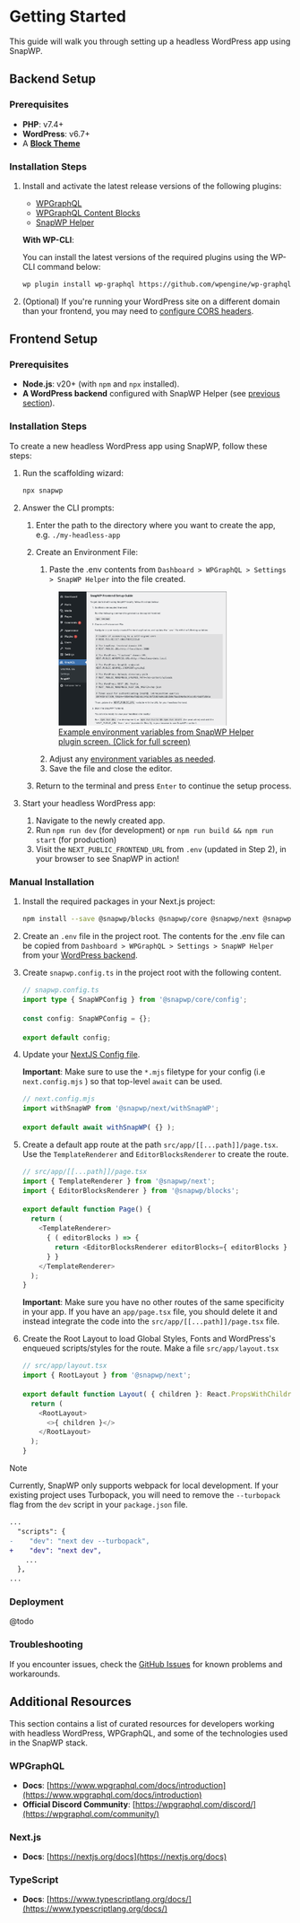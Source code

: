 # Getting Started

This guide will walk you through setting up a headless WordPress app using SnapWP.

## Backend Setup

### Prerequisites

-   **PHP**: v7.4+
-   **WordPress**: v6.7+
-   A **[Block Theme](https://wordpress.org/documentation/article/block-themes/)**

### Installation Steps

1. Install and activate the latest release versions of the following plugins:

    - [WPGraphQL](https://wordpress.org/plugins/wp-graphql/)
    - [WPGraphQL Content Blocks](https://github.com/wpengine/wp-graphql-content-blocks/releases/latest)
    - [SnapWP Helper](https://github.com/rtCamp/snapwp-helper/releases/latest)

    **With WP-CLI**:

    You can install the latest versions of the required plugins using the WP-CLI command below:

    ```bash
    wp plugin install wp-graphql https://github.com/wpengine/wp-graphql-content-blocks/releases/latest/download/wp-graphql-content-blocks.zip https://github.com/rtCamp/snapwp-helper/releases/latest/download/snapwp-helper.zip --activate
    ```

2. (Optional) If you're running your WordPress site on a different domain than your frontend, you may need to [configure CORS headers](./cors.md).

## Frontend Setup

### Prerequisites

-   **Node.js**: v20+ (with `npm` and `npx` installed).
-   **A WordPress backend** configured with SnapWP Helper (see [previous section](#backend-setup)).

### Installation Steps

To create a new headless WordPress app using SnapWP, follow these steps:

1. Run the scaffolding wizard:

    ```bash
    npx snapwp
    ```

2. Answer the CLI prompts:

    1. Enter the path to the directory where you want to create the app, e.g. `./my-headless-app`
    2. Create an Environment File:

        1. Paste the .env contents from `Dashboard > WPGraphQL > Settings > SnapWP Helper` into the file created.

         <a href="./images/snapwp-helper-env.png">
           <figure>
             <!--@todo: link to snapwp-helper repo for image-->
             <img src="./images/snapwp-helper-env.png" alt="Example environment variables from SnapWP Helper plugin screen." style="width: 300px;" />
             <br />
             <figcaption> Example environment variables from SnapWP Helper plugin screen. (Click for full screen)</figcaption>
           </figure>
         </a>

        2. Adjust any [environment variables as needed](./config-api.md#environment-variables).
        3. Save the file and close the editor.

    3. Return to the terminal and press `Enter` to continue the setup process.

3. Start your headless WordPress app:
    1. Navigate to the newly created app.
    2. Run `npm run dev` (for development) or `npm run build && npm run start` (for production)
    3. Visit the `NEXT_PUBLIC_FRONTEND_URL` from `.env` (updated in Step 2), in your browser to see SnapWP in action!

### Manual Installation

1. Install the required packages in your Next.js project:

    ```bash
    npm install --save @snapwp/blocks @snapwp/core @snapwp/next @snapwp/query
    ```

2. Create an `.env` file in the project root. The contents for the .env file can be copied from `Dashboard > WPGraphQL > Settings > SnapWP Helper` from your [WordPress backend](#backend-setup).

3. Create `snapwp.config.ts` in the project root with the following content.

    ```typescript
    // snapwp.config.ts
    import type { SnapWPConfig } from '@snapwp/core/config';

    const config: SnapWPConfig = {};

    export default config;
    ```

4. Update your [NextJS Config file](https://nextjs.org/docs/api-reference/next.config.js/introduction).

    **Important**: Make sure to use the `*.mjs` filetype for your config (i.e `next.config.mjs` ) so that top-level `await` can be used.

    ```javascript
    // next.config.mjs
    import withSnapWP from '@snapwp/next/withSnapWP';

    export default await withSnapWP( {} );
    ```

5. Create a default app route at the path `src/app/[[...path]]/page.tsx`. Use the `TemplateRenderer` and `EditorBlocksRenderer` to create the route.

    ```typescript
    // src/app/[[...path]]/page.tsx
    import { TemplateRenderer } from '@snapwp/next';
    import { EditorBlocksRenderer } from '@snapwp/blocks';

    export default function Page() {
      return (
        <TemplateRenderer>
          { ( editorBlocks ) => {
            return <EditorBlocksRenderer editorBlocks={ editorBlocks } />;
          } }
        </TemplateRenderer>
      );
    }
    ```

    **Important**: Make sure you have no other routes of the same specificity in your app. If you have an `app/page.tsx` file, you should delete it and instead integrate the code into the `src/app/[[...path]]/page.tsx` file.

6. Create the Root Layout to load Global Styles, Fonts and WordPress's enqueued scripts/styles for the route. Make a file `src/app/layout.tsx`

    ```typescript
    // src/app/layout.tsx
    import { RootLayout } from '@snapwp/next';

    export default function Layout( { children }: React.PropsWithChildren<{}> ) {
      return (
        <RootLayout>
          <>{ children }</>
        </RootLayout>
      );
    }
    ```

> [!NOTE]
> Currently, SnapWP only supports webpack for local development. If your existing project uses Turbopack, you will need to remove the `--turbopack` flag from the `dev` script in your `package.json` file.
>
> ```diff
> ...
>   "scripts": {
> -    "dev": "next dev --turbopack",
> +    "dev": "next dev",
>     ...
>   },
> ...
> ```

### Deployment

@todo

### Troubleshooting

If you encounter issues, check the [GitHub Issues](https://github.com/rtCamp/snapwp/issues) for known problems and workarounds.

## Additional Resources

This section contains a list of curated resources for developers working with headless WordPress, WPGraphQL, and some of the technologies used in the SnapWP stack.

### WPGraphQL

-   **Docs**: [https://www.wpgraphql.com/docs/introduction](https://www.wpgraphql.com/docs/introduction)
-   **Official Discord Community**: [https://wpgraphql.com/discord/](https://wpgraphql.com/community/)

### Next.js

-   **Docs**: [https://nextjs.org/docs](https://nextjs.org/docs)

### TypeScript

-   **Docs**: [https://www.typescriptlang.org/docs/](https://www.typescriptlang.org/docs/)
